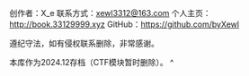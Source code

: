 创作者：X_e
联系方式：xewl3312@163.com
个人主页：http://book.33129999.xyz
GitHub：<https://github.com/byXewl>


遵纪守法，如有侵权联系删除，非常感谢。

本库作为2024.12存档（CTF模块暂时删除）。
^ 
 
 
 
 


